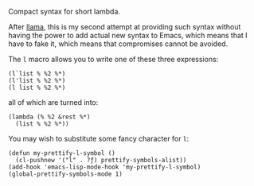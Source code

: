 Compact syntax for short lambda.

After [llama], this is my second attempt at providing such syntax
without having the power to add actual new syntax to Emacs, which
means that I have to fake it, which means that compromises cannot
be avoided.

The `l` macro allows you to write one of these three expressions:

    (l`list % %2 %*)
    (l'list % %2 %*)
    (l list % %2 %*)

all of which are turned into:

    (lambda (% %2 &rest %*)
      (list % %2 %*))

You may wish to substitute some fancy character for `l`:

    (defun my-prettify-l-symbol ()
      (cl-pushnew '("l" . ?ƒ) prettify-symbols-alist))
    (add-hook 'emacs-lisp-mode-hook 'my-prettify-l-symbol)
    (global-prettify-symbols-mode 1)

[llama]: https://git.sr.ht/~tarsius/llama
